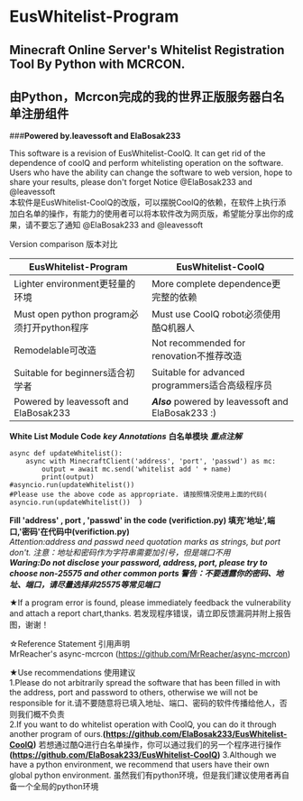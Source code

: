 # EusWhitelist-Program  
## Minecraft Online Server's Whitelist Registration Tool By Python with MCRCON.   
## 由Python，Mcrcon完成的我的世界正版服务器白名单注册组件  
###**Powered by.leavessoft and ElaBosak233**

This software is a revision of EusWhitelist-CoolQ. It can get rid of the dependence of coolQ and perform whitelisting operation on the software. Users who have the ability can change the software to web version, hope to share your results, please don't forget Notice @ElaBosak233 and @leavessoft  
本软件是EusWhitelist-CoolQ的改版，可以摆脱CoolQ的依赖，在软件上执行添加白名单的操作，有能力的使用者可以将本软件改为网页版，希望能分享出你的成果，请不要忘了通知 @ElaBosak233 and @leavessoft  

Version comparison 版本对比  

EusWhitelist-Program|EusWhitelist-CoolQ
 --- | ---
Lighter environment更轻量的环境|More complete dependence更完整的依赖
Must open python program必须打开python程序|Must use CoolQ robot必须使用酷Q机器人
Remodelable可改造|Not recommended for renovation不推荐改造
Suitable for beginners适合初学者|Suitable for advanced programmers适合高级程序员
Powered by leavessoft and ElaBosak233|***Also*** powered by leavessoft and ElaBosak233 :)


**White List Module Code** ***key Annotations*** **白名单模块** ***重点注解***  
```
async def updateWhitelist():
    async with MinecraftClient('address', 'port', 'passwd') as mc:
        output = await mc.send('whitelist add ' + name)
        print(output)
#asyncio.run(updateWhitelist())
#Please use the above code as appropriate. 请按照情况使用上面的代码( asyncio.run(updateWhitelist())  )
```
**Fill 'address' , port , 'passwd' in the code (verifiction.py) 填充'地址',端口,'密码'在代码中(verifiction.py)**  
*Attention:address and passwd need quotation marks as strings, but port don't. 注意：地址和密码作为字符串需要加引号，但是端口不用*  
***Waring:Do not disclose your password, address, port, please try to choose non-25575 and other common ports 警告：不要透露你的密码、地址、端口，请尽量选择非25575等常见端口***  

★If a program error is found, please immediately feedback the vulnerability and attach a report chart,thanks. 若发现程序错误，请立即反馈漏洞并附上报告图，谢谢！  

☆Reference Statement 引用声明  
MrReacher's async-mcrcon (https://github.com/MrReacher/async-mcrcon)  

★Use recommendations 使用建议  
1.Please do not arbitrarily spread the software that has been filled in with the address, port and password to others, otherwise we will not be responsible for it.请不要随意将已填入地址、端口、密码的软件传播给他人，否则我们概不负责  
2.If you want to do whitelist operation with CoolQ, you can do it through another program of ours.**(https://github.com/ElaBosak233/EusWhitelist-CoolQ)**  若想通过酷Q进行白名单操作，你可以通过我们的另一个程序进行操作  **(https://github.com/ElaBosak233/EusWhitelist-CoolQ)**
3.Although we have a python environment, we recommend that users have their own global python environment. 虽然我们有python环境，但是我们建议使用者再自备一个全局的python环境

